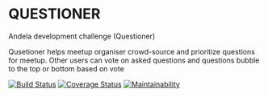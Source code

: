 # QUESTIONER
Andela development challenge (Questioner)

Qusetioner helps meetup organiser crowd-source and prioritize questions for meetup. Other users can
vote on asked questions and questions bubble to the top or bottom based on vote

[![Build Status](https://travis-ci.org/innocentEdosa/QUESTIONER.svg?branch=develop)](https://travis-ci.org/innocentEdosa/QUESTIONER) [![Coverage Status](https://coveralls.io/repos/github/innocentEdosa/QUESTIONER/badge.svg?branch=develop)](https://coveralls.io/github/innocentEdosa/QUESTIONER?branch=develop) [![Maintainability](https://api.codeclimate.com/v1/badges/d924ca34755d0f465fa7/maintainability)](https://codeclimate.com/github/innocentEdosa/QUESTIONER/maintainability)
